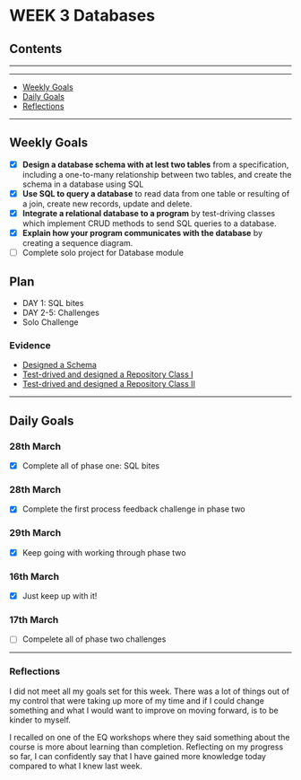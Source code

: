 # WEEK 3 Databases

## Contents

---
---

* [Weekly Goals](#weekly-goals)
* [Daily Goals](#daily-goals)
* [Reflections](#reflections)

---

## Weekly Goals

* [x] **Design a database schema with at lest two tables** from a specification, including a one-to-many relationship between two tables, and create the schema in a database using SQL
* [x] **Use SQL to query a database** to read data from one table or resulting of a join, create new records, update and delete.
* [x] **Integrate a relational database to a program** by test-driving classes which implement CRUD methods to send SQL queries to a database.
* [x] **Explain how your program communicates with the database** by creating a sequence diagram.
* [ ] Complete solo project for Database module

## Plan

* DAY 1: SQL bites
* DAY 2-5: Challenges
* Solo Challenge

### Evidence

* [Designed a Schema](https://github.com/maddc0de/designing-schema-in-database)
* [Test-drived and designed a Repository Class I](https://github.com/maddc0de/music-library)
* [Test-drived and designed a Repository Class II](https://github.com/maddc0de/book-store)

---

## Daily Goals

### 28th March

* [x] Complete all of phase one: SQL bites

### 28th March

* [x] Complete the first process feedback challenge in phase two


### 29th March

* [x] Keep going with working through phase two


### 16th March

* [x] Just keep up with it!


### 17th March

* [ ] Compelete all of phase two challenges

---

### Reflections

I did not meet all my goals set for this week. There was a lot of things out of my control that were taking up more of my time and if I could change something and what I would want to improve on moving forward, is to be kinder to myself.

I recalled on one of the EQ workshops where they said something about the course is more about learning than completion. Reflecting on my progress so far, I can confidently say that I have gained more knowledge today compared to what I knew last week.
